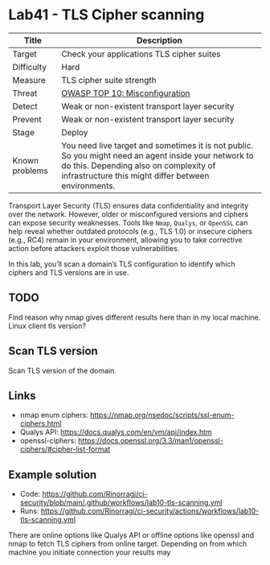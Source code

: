 # Lab41 - TLS Cipher scanning

| Title          | Description                                                                                                                                                                                            |
| -------------- | ------------------------------------------------------------------------------------------------------------------------------------------------------------------------------------------------------ |
| Target         | Check your applications TLS cipher suites                                                                                                                                                              |
| Difficulty     | Hard                                                                                                                                                                                                   |
| Measure        | TLS cipher suite strength                                                                                                                                                                              |
| Threat         | [OWASP TOP 10: Misconfiguration](https://owasp.org/Top10/A02_2021-Cryptographic_Failures/)                                                                                                             |
| Detect         | Weak or non-existent transport layer security                                                                                                                                                          |
| Prevent        | Weak or non-existent transport layer security                                                                                                                                                          |
| Stage          | Deploy                                                                                                                                                                                                 |
| Known problems | You need live target and sometimes it is not public. So you might need an agent inside your network to do this. Depending also on complexity of infrastructure this might differ between environments. |

Transport Layer Security (TLS) ensures data confidentiality and integrity over the network. However, older or misconfigured versions and ciphers can expose security weaknesses. Tools like `Nmap`, `Qualys`, or `OpenSSL` can help reveal whether outdated protocols (e.g., TLS 1.0) or insecure ciphers (e.g., RC4) remain in your environment, allowing you to take corrective action before attackers exploit those vulnerabilities.

In this lab, you’ll scan a domain’s TLS configuration to identify which ciphers and TLS versions are in use.

## TODO

Find reason why nmap gives different results here than in my local machine. Linux client tls version?

## Scan TLS version

Scan TLS version of the domain.

## Links

- nmap enum ciphers: <https://nmap.org/nsedoc/scripts/ssl-enum-ciphers.html>
- Qualys API: <https://docs.qualys.com/en/vm/api/index.htm>
- openssl-ciphers: <https://docs.openssl.org/3.3/man1/openssl-ciphers/#cipher-list-format>

## Example solution

- Code: <https://github.com/Rinorragi/ci-security/blob/main/.github/workflows/lab10-tls-scanning.yml>
- Runs: <https://github.com/Rinorragi/ci-security/actions/workflows/lab10-tls-scanning.yml>

There are online options like Qualys API or offline options like openssl and nmap to fetch TLS ciphers from online target. Depending on from which machine you initiate connection your results may
